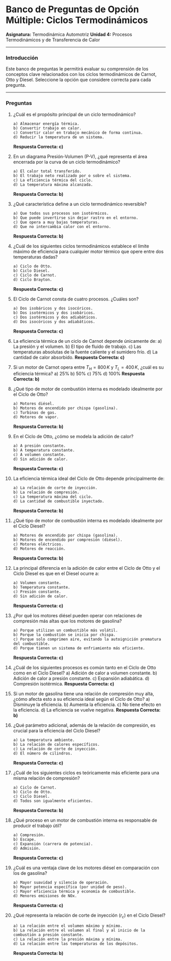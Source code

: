 # Banco de Preguntas de Opción Múltiple: Ciclos Termodinámicos

**Asignatura:** Termodinámica Automotriz
**Unidad 4:** Procesos Termodinámicos y de Transferencia de Calor

---

### Introducción

Este banco de preguntas le permitirá evaluar su comprensión de los conceptos clave relacionados con los ciclos termodinámicos de Carnot, Otto y Diesel. Seleccione la opción que considere correcta para cada pregunta.

---

### Preguntas

1.  ¿Cuál es el propósito principal de un ciclo termodinámico?
        
        a) Almacenar energía térmica.
        b) Convertir trabajo en calor.
        c) Convertir calor en trabajo mecánico de forma continua.
        d) Reducir la temperatura de un sistema.
    **Respuesta Correcta: c)**

2.  En un diagrama Presión-Volumen (P-V), ¿qué representa el área encerrada por la curva de un ciclo termodinámico?
    
        a) El calor total transferido.
        b) El trabajo neto realizado por o sobre el sistema.
        c) La eficiencia térmica del ciclo.
        d) La temperatura máxima alcanzada.
    **Respuesta Correcta: b)**

3.  ¿Qué característica define a un ciclo termodinámico reversible?
    
        a) Que todos sus procesos son isotérmicos.
        b) Que puede invertirse sin dejar rastro en el entorno.
        c) Que opera a muy bajas temperaturas.
        d) Que no intercambia calor con el entorno.
    **Respuesta Correcta: b)**

4.  ¿Cuál de los siguientes ciclos termodinámicos establece el límite máximo de eficiencia para cualquier motor térmico que opere entre dos temperaturas dadas?
    
        a) Ciclo de Otto.
        b) Ciclo Diesel.
        c) Ciclo de Carnot.
        d) Ciclo Brayton.
    **Respuesta Correcta: c)**

5.  El Ciclo de Carnot consta de cuatro procesos. ¿Cuáles son?
    
        a) Dos isobáricos y dos isocóricos.
        b) Dos isotérmicos y dos isobáricos.
        c) Dos isotérmicos y dos adiabáticos.
        d) Dos isocóricos y dos adiabáticos.
    **Respuesta Correcta: c)**

6.  La eficiencia térmica de un ciclo de Carnot depende únicamente de:
        a) La presión y el volumen.
        b) El tipo de fluido de trabajo.
        c) Las temperaturas absolutas de la fuente caliente y el sumidero frío.
        d) La cantidad de calor absorbido.
    **Respuesta Correcta: c)**

7.  Si un motor de Carnot opera entre $T_H = 800 \, K$ y $T_L = 400 \, K$, ¿cuál es su eficiencia térmica?
        a) 25%
        b) 50%
        c) 75%
        d) 100%
    **Respuesta Correcta: b)**

8.  ¿Qué tipo de motor de combustión interna es modelado idealmente por el Ciclo de Otto?
        
        a) Motores diésel.
        b) Motores de encendido por chispa (gasolina).
        c) Turbinas de gas.
        d) Motores de vapor.
    **Respuesta Correcta: b)**

9.  En el Ciclo de Otto, ¿cómo se modela la adición de calor?
    
        a) A presión constante.
        b) A temperatura constante.
        c) A volumen constante.
        d) Sin adición de calor.
    **Respuesta Correcta: c)**

10. La eficiencia térmica ideal del Ciclo de Otto depende principalmente de:
    
        a) La relación de corte de inyección.
        b) La relación de compresión.
        c) La temperatura máxima del ciclo.
        d) La cantidad de combustible inyectado.
    **Respuesta Correcta: b)**

11. ¿Qué tipo de motor de combustión interna es modelado idealmente por el Ciclo Diesel?
    
        a) Motores de encendido por chispa (gasolina).
        b) Motores de encendido por compresión (diésel).
        c) Motores eléctricos.
        d) Motores de reacción.
    **Respuesta Correcta: b)**

12. La principal diferencia en la adición de calor entre el Ciclo de Otto y el Ciclo Diesel es que en el Diesel ocurre a:
    
        a) Volumen constante.
        b) Temperatura constante.
        c) Presión constante.
        d) Sin adición de calor.
    **Respuesta Correcta: c)**

13. ¿Por qué los motores diésel pueden operar con relaciones de compresión más altas que los motores de gasolina?
    
        a) Porque utilizan un combustible más volátil.
        b) Porque la combustión se inicia por chispa.
        c) Porque solo comprimen aire, evitando la autoignición prematura del combustible.
        d) Porque tienen un sistema de enfriamiento más eficiente.
    **Respuesta Correcta: c)**

14. ¿Cuál de los siguientes procesos es común tanto en el Ciclo de Otto como en el Ciclo Diesel?
        a) Adición de calor a volumen constante.
        b) Adición de calor a presión constante.
        c) Expansión adiabática.
        d) Compresión isotérmica.
    **Respuesta Correcta: c)**

15. Si un motor de gasolina tiene una relación de compresión muy alta, ¿cómo afecta esto a su eficiencia ideal según el Ciclo de Otto?
        a) Disminuye la eficiencia.
        b) Aumenta la eficiencia.
        c) No tiene efecto en la eficiencia.
        d) La eficiencia se vuelve negativa.
    **Respuesta Correcta: b)**

16. ¿Qué parámetro adicional, además de la relación de compresión, es crucial para la eficiencia del Ciclo Diesel?
        
        a) La temperatura ambiente.
        b) La relación de calores específicos.
        c) La relación de corte de inyección.
        d) El número de cilindros.
    **Respuesta Correcta: c)**

17. ¿Cuál de los siguientes ciclos es teóricamente más eficiente para una misma relación de compresión?
        
        a) Ciclo de Carnot.
        b) Ciclo de Otto.
        c) Ciclo Diesel.
        d) Todos son igualmente eficientes.
    **Respuesta Correcta: b)**

18. ¿Qué proceso en un motor de combustión interna es responsable de producir el trabajo útil?
    
        a) Compresión.
        b) Escape.
        c) Expansión (carrera de potencia).
        d) Admisión.
    **Respuesta Correcta: c)**

19. ¿Cuál es una ventaja clave de los motores diésel en comparación con los de gasolina?
    
        a) Mayor suavidad y silencio de operación.
        b) Mayor potencia específica (por unidad de peso).
        c) Mayor eficiencia térmica y economía de combustible.
        d) Menores emisiones de NOx.
    **Respuesta Correcta: c)**

20. ¿Qué representa la relación de corte de inyección ($r_c$) en el Ciclo Diesel?
    
        a) La relación entre el volumen máximo y mínimo.
        b) La relación entre el volumen al final y al inicio de la combustión a presión constante.
        c) La relación entre la presión máxima y mínima.
        d) La relación entre las temperaturas de los depósitos.
    **Respuesta Correcta: b)**

